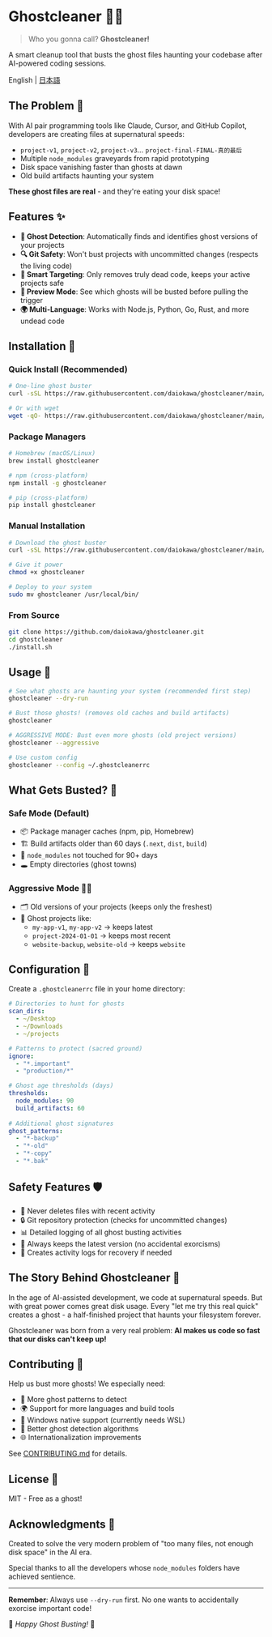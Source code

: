 # Ghostcleaner 👻🧹

> Who you gonna call? **Ghostcleaner!**

A smart cleanup tool that busts the ghost files haunting your codebase after AI-powered coding sessions.

English | [日本語](README.ja.md)

## The Problem 👻

With AI pair programming tools like Claude, Cursor, and GitHub Copilot, developers are creating files at supernatural speeds:

- `project-v1`, `project-v2`, `project-v3`... `project-final-FINAL-真的最后` 
- Multiple `node_modules` graveyards from rapid prototyping
- Disk space vanishing faster than ghosts at dawn
- Old build artifacts haunting your system

**These ghost files are real** - and they're eating your disk space!

## Features ✨

- **👻 Ghost Detection**: Automatically finds and identifies ghost versions of your projects
- **🔍 Git Safety**: Won't bust projects with uncommitted changes (respects the living code)
- **🎯 Smart Targeting**: Only removes truly dead code, keeps your active projects safe
- **👀 Preview Mode**: See which ghosts will be busted before pulling the trigger
- **🌍 Multi-Language**: Works with Node.js, Python, Go, Rust, and more undead code

## Installation 🚀

### Quick Install (Recommended)

```bash
# One-line ghost buster
curl -sSL https://raw.githubusercontent.com/daiokawa/ghostcleaner/main/scripts/install-one-liner.sh | bash

# Or with wget
wget -qO- https://raw.githubusercontent.com/daiokawa/ghostcleaner/main/scripts/install-one-liner.sh | bash
```

### Package Managers

```bash
# Homebrew (macOS/Linux)
brew install ghostcleaner

# npm (cross-platform)
npm install -g ghostcleaner

# pip (cross-platform)
pip install ghostcleaner
```

### Manual Installation

```bash
# Download the ghost buster
curl -sSL https://raw.githubusercontent.com/daiokawa/ghostcleaner/main/ghostcleaner.sh -o ghostcleaner

# Give it power
chmod +x ghostcleaner

# Deploy to your system
sudo mv ghostcleaner /usr/local/bin/
```

### From Source

```bash
git clone https://github.com/daiokawa/ghostcleaner.git
cd ghostcleaner
./install.sh
```

## Usage 👻

```bash
# See what ghosts are haunting your system (recommended first step)
ghostcleaner --dry-run

# Bust those ghosts! (removes old caches and build artifacts)
ghostcleaner

# AGGRESSIVE MODE: Bust even more ghosts (old project versions)
ghostcleaner --aggressive

# Use custom config
ghostcleaner --config ~/.ghostcleanerrc
```

## What Gets Busted? 🎯

### Safe Mode (Default)
- 📦 Package manager caches (npm, pip, Homebrew)
- 🏗️ Build artifacts older than 60 days (`.next`, `dist`, `build`)
- 📁 `node_modules` not touched for 90+ days
- 🕳️ Empty directories (ghost towns)

### Aggressive Mode 👻💀
- 🗂️ Old versions of your projects (keeps only the freshest)
- 👻 Ghost projects like:
  - `my-app-v1`, `my-app-v2` → keeps latest
  - `project-2024-01-01` → keeps most recent
  - `website-backup`, `website-old` → keeps `website`

## Configuration 🔧

Create a `.ghostcleanerrc` file in your home directory:

```yaml
# Directories to hunt for ghosts
scan_dirs:
  - ~/Desktop
  - ~/Downloads
  - ~/projects

# Patterns to protect (sacred ground)
ignore:
  - "*.important"
  - "production/*"

# Ghost age thresholds (days)
thresholds:
  node_modules: 90
  build_artifacts: 60
  
# Additional ghost signatures
ghost_patterns:
  - "*-backup"
  - "*-old"
  - "*-copy"
  - "*.bak"
```

## Safety Features 🛡️

- 🚨 Never deletes files with recent activity
- 🔒 Git repository protection (checks for uncommitted changes)
- 📊 Detailed logging of all ghost busting activities
- 👻 Always keeps the latest version (no accidental exorcisms)
- 📝 Creates activity logs for recovery if needed

## The Story Behind Ghostcleaner 📖

In the age of AI-assisted development, we code at supernatural speeds. But with great power comes great disk usage. Every "let me try this real quick" creates a ghost - a half-finished project that haunts your filesystem forever.

Ghostcleaner was born from a very real problem: **AI makes us code so fast that our disks can't keep up!**

## Contributing 🤝

Help us bust more ghosts! We especially need:

- 👻 More ghost patterns to detect
- 🌍 Support for more languages and build tools
- 🔧 Windows native support (currently needs WSL)
- 🎨 Better ghost detection algorithms
- 🌐 Internationalization improvements

See [CONTRIBUTING.md](CONTRIBUTING.md) for details.

## License 📄

MIT - Free as a ghost!

## Acknowledgments 🙏

Created to solve the very modern problem of "too many files, not enough disk space" in the AI era.

Special thanks to all the developers whose `node_modules` folders have achieved sentience.

---

**Remember**: Always use `--dry-run` first. No one wants to accidentally exorcise important code!

👻 *Happy Ghost Busting!* 👻